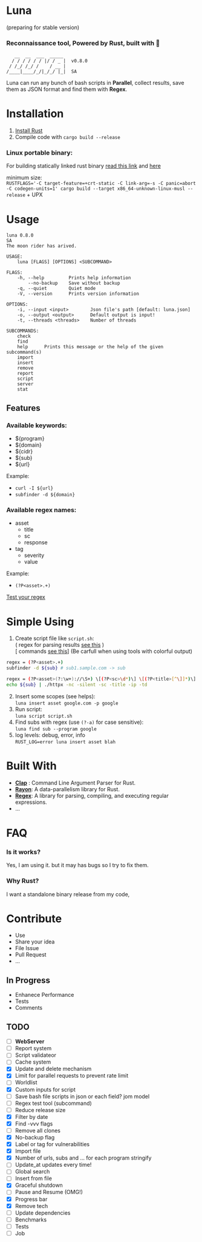 # Luna 
(preparing for stable version)
### **Reconnaissance** tool, Powered by **Rust**, built with 💖  

```
   __  __  ___  _____ 
  / / / / / / |/ / _ |  v0.8.0
 / /_/ /_/ /    / __ |        
/____|____/_/|_/_/ |_|  SA    

```
 
Luna can run any bunch of bash scripts in **Parallel**, collect results, save them as JSON format and find them with **Regex**.


# Installation   
1. [Install Rust](https://www.rust-lang.org/tools/install)
2. Compile code with `cargo build --release`   

### Linux portable binary:
For building statically linked rust binary [read this link](https://blog.davidvassallo.me/2021/06/10/lessons-learned-building-statically-linked-rust-binaries-openssl/) and [here](https://doc.rust-lang.org/reference/linkage.html#static-and-dynamic-c-runtimes)

minimum size:  
`RUSTFLAGS='-C target-feature=+crt-static -C link-arg=-s -C panic=abort -C codegen-units=1' cargo build --target x86_64-unknown-linux-musl --release` + UPX

# Usage

```
luna 0.8.0
SA
The moon rider has arived.

USAGE:
    luna [FLAGS] [OPTIONS] <SUBCOMMAND>

FLAGS:
    -h, --help         Prints help information
        --no-backup    Save without backup
    -q, --quiet        Quiet mode
    -V, --version      Prints version information

OPTIONS:
    -i, --input <input>        Json file's path [default: luna.json]
    -o, --output <output>      Default output is input!
    -t, --threads <threads>    Number of threads

SUBCOMMANDS:
    check     
    find      
    help      Prints this message or the help of the given subcommand(s)
    import    
    insert    
    remove    
    report    
    script    
    server    
    stat      
```
## Features
### <a name="available-keywords"> </a>Available keywords:
- ${program}
- ${domain}
- ${cidr}
- ${sub}
- ${url}

Example:
- `curl -I ${url}`
- `subfinder -d ${domain}`

### <a name="regex-names"> </a>Available regex names:
- asset
    - title
    - sc
    - response
- tag
    - severity
    - value

Example:
- `(?P<asset>.+)`  

[Test your regex](https://rustexp.lpil.uk/)

# Simple Using
1. Create script file like `script.sh`:  
( regex for parsing results [see this](#regex-names) )  
[ commands [see this](#available-keywords)]
(Be carfull when using tools with colorful output)
```bash
regex = (?P<asset>.+)
subfinder -d ${sub} # sub1.sample.com -> sub

regex = (?P<asset>(?:\w+)://\S+) \[(?P<sc>\d*)\] \[(?P<title>[^\]]*)\] \[(?P<tag>[^\]]*)\]
echo ${sub} | ./httpx -nc -silent -sc -title -ip -td 
```
2. Insert some scopes (see helps):  
`luna insert asset google.com -p google`
3. Run script:  
`luna script script.sh`  
4. Find subs with regex (use `(?-a)` for case sensitive):  
`luna find sub --program google`
5. log levels: debug, error, info  
`RUST_LOG=error luna insert asset blah`


# Built With
- [**Clap**](https://github.com/clap-rs/clap)
: Command Line Argument Parser for Rust.
- [**Rayon**](https://github.com/rayon-rs/rayon): A data-parallelism library for Rust.
- [**Regex**](https://github.com/rust-lang/regex
): A library for parsing, compiling, and executing regular expressions.
- ...

# FAQ
### Is it works?
Yes, I am using it. but it may has bugs so I try to fix them.
### Why Rust?
I want a standalone binary release from my code,


# Contribute
- Use
- Share your idea
- File Issue
- Pull Request
- ...

## In Progress
- Enhanece Performance
- Tests
- Comments


## TODO
- [ ] **WebServer**  
- [ ] Report system  
- [ ] Script validateor  
- [ ] Cache system  
- [x] Update and delete mechanism  
- [x] Limit for parallel requests to prevent rate limit  
- [ ] Worldlist
- [x] Custom inputs for script
- [ ] Save bash file scripts in json or each field? jom model
- [ ] Regex test tool (subcommand)
- [ ] Reduce release size
- [x] Filter by date
- [x] Find -vvv flags
- [ ] Remove all clones  
- [x] No-backup flag
- [x] Label or tag for vulnerabilities   
- [x] Import file
- [x] Number of urls, subs and ... for each program stringify
- [ ] Update_at updates every time!
- [ ] Global search
- [ ] Insert from file
- [x] Graceful shutdown
- [ ] Pause and Resume (OMG!)
- [x] Progress bar
- [x] Remove tech
- [ ] Update dependencies
- [ ] Benchmarks
- [ ] Tests
- [ ] Job